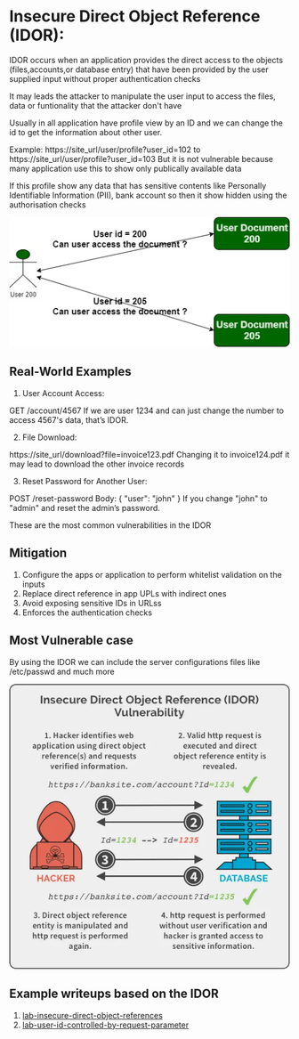 # Insecure Direct Object Reference (IDOR):

IDOR occurs when an application provides the direct access to the objects (files,accounts,or database entry) that have been provided by the user supplied input without proper authentication checks

It may leads the attacker to manipulate the user input to access the files, data or funtionality that the attacker don't have

Usually in all application have profile view by an ID and we can change the id to get the information about other user.

Example:
        https://site_url/user/profile?user_id=102 to https://site_url/user/profile?user_id=103
But it is not vulnerable because many application use this to show only publically available data

If this profile show any data that has sensitive contents like Personally Identifiable Information (PII), bank account so then it show hidden using the authorisation checks

![image1](images/idor.png)

## Real-World Examples
1. User Account Access:

GET /account/4567
If we are user 1234 and can just change the number to access 4567's data, that’s IDOR.

2. File Download:

https://site_url/download?file=invoice123.pdf
Changing it to invoice124.pdf it may lead to download the other invoice records

3. Reset Password for Another User:

POST /reset-password
Body: { "user": "john" }
If you change "john" to "admin" and reset the admin’s password.

These are the most common vulnerabilities in the IDOR

## Mitigation

1. Configure the apps or application to perform whitelist validation on the inputs
2. Replace direct reference in app UPLs with indirect ones
3. Avoid exposing sensitive IDs in URLss
4. Enforces the authentication checks

## Most Vulnerable case

By using the IDOR we can include the server configurations files like /etc/passwd and much more

![image2](images/idor2.png)

## Example writeups based on the IDOR

1. [lab-insecure-direct-object-references](https://github.com/minato500/portswigger-writeups/tree/main/lab-insecure-direct-object-references)
2. [lab-user-id-controlled-by-request-parameter](https://github.com/minato500/portswigger-writeups/tree/main/lab-user-id-controlled-by-request-parameter)
